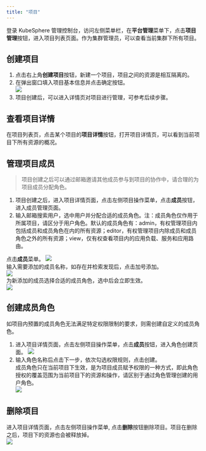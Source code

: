 ```yaml
---
title: "项目"
---
```


登录 KubeSphere 管理控制台，访问左侧菜单栏，在**平台管理**菜单下，点击**项目管理**按钮，进入项目列表页面。作为集群管理员，可以查看当前集群下所有项目。  
## 创建项目      
1. 点击右上角**创建项目**按钮，新建一个项目，项目之间的资源是相互隔离的。  
3. 在弹出窗口填入项目基本信息并点击确定按钮。  
![](/project_create.png)  
4. 项目创建后，可以进入详情页对项目进行管理，可参考后续步骤。  

## 查看项目详情  
在项目列表页，点击某个项目的**项目详情**按钮，打开项目详情页，可以看到当前项目下所有资源的概况。  

## 管理项目成员
> 项目创建之后可以通过邮箱邀请其他成员参与到项目的协作中，请合理的为项目成员分配角色。

1. 项目创建之后，进入项目详情页面，点击左侧项目操作菜单，点击**成员**按钮，进入成员管理页面。
2. 输入邮箱搜索用户，选中用户并分配合适的成员角色。注：成员角色仅作用于所属项目，请区分于用户角色。默认的成员角色有：admin，有权管理项目内包括成员和成员角色在内的所有资源；editor，有权管理项目内除成员和成员角色之外的所有资源；view，仅有权查看项目内的应用负载、服务和应用路由。

点击**成员**菜单。
![](/project_member_menu.png)  
输入需要添加的成员名称，如存在并检索发现后，点击加号添加。  
![](/project_member_add.png)  
为新添加的成员选择合适的成员角色，选中后会立即生效。  
![](/project_member_role.png)  

## 创建成员角色
如项目内预置的成员角色无法满足特定权限限制的要求，则需创建自定义的成员角色。  

1. 进入项目详情页面，点击左侧项目操作菜单，点击**成员**按钮，进入角色创建页面。 
![](/project_role_add01.png)   
2. 输入角色名称后点击下一步，依次勾选权限规则，点击创建。  
成员角色只在当前项目下生效，是为项目成员赋予权限的一种方式，即此角色授权的覆盖范围为当前项目下的资源和操作，请区别于通过角色管理创建的用户角色。    
![](/project_role_add02.png)

## 删除项目
进入项目详情页面，点击左侧项目操作菜单, 点击**删除**按钮删除项目。项目在删除之后，项目下的资源也会被释放掉。  
![](/project_delete.png)
